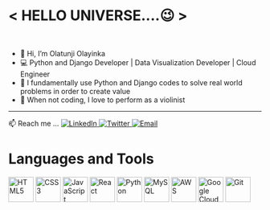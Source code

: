 <h1> &lt; HELLO UNIVERSE....😉 &gt; </HELLO> </h1>
<br />
<ul>
  <li>👋 Hi, I’m Olatunji Olayinka</li>
  <li>💻 Python and Django Developer | Data Visualization Developer | Cloud Engineer</li>
  <li>👀 I fundamentally use Python and Django codes to solve real world problems in order to create value</li>
  <li>🎻 When not coding, I love to perform as a violinist</li>
</ul>

<hr />

<div align="left">📫 Reach me ...
  <a href="https://www.linkedin.com/in/olatunji-olayinka-coder/" target="_blank">
    <img src="https://img.shields.io/badge/-LinkedIn-blue?style=flat&logo=linkedin&logoColor=white" alt="LinkedIn">
  </a>
  <a href="https://twitter.com/YinkaCoder" target="_blank">
    <img src="https://img.shields.io/badge/-Twitter-1ca0f1?style=flat&logo=twitter&logoColor=white" alt="Twitter">
  </a>
  <a href="mailto:olatunji.weber@gmail.com">
    <img src="https://img.shields.io/badge/-Email-c14438?style=flat&logo=mail.ru&logoColor=white" alt="Email">
  </a>
</div>


<h1>Languages and Tools</h1>
<div>
  <!-- HTML5 Icon -->
<img src="https://cdn.jsdelivr.net/gh/devicons/devicon/icons/html5/html5-original-wordmark.svg" alt="HTML5" width="50" height="50">

<!-- CSS3 Icon -->
<img src="https://cdn.jsdelivr.net/gh/devicons/devicon/icons/css3/css3-original-wordmark.svg" alt="CSS3" width="50" height="50">

<!-- JavaScript Icon -->
<img src="https://cdn.jsdelivr.net/gh/devicons/devicon/icons/javascript/javascript-original.svg" alt="JavaScript" width="50" height="50">

<!-- React Icon -->
<img src="https://cdn.jsdelivr.net/gh/devicons/devicon/icons/react/react-original-wordmark.svg" alt="React" width="50" height="50">

<!-- Python Icon -->
<img src="https://cdn.jsdelivr.net/gh/devicons/devicon/icons/python/python-original-wordmark.svg" alt="Python" width="50" height="50">

<!-- MySQL Icon -->
<img src="https://cdn.jsdelivr.net/gh/devicons/devicon/icons/mysql/mysql-original-wordmark.svg" alt="MySQL" width="50" height="50">

<!-- AWS Icon -->
<img src="https://cdn.jsdelivr.net/gh/devicons/devicon/icons/amazonwebservices/amazonwebservices-original-wordmark.svg" alt="AWS" width="50" height="50">

<!-- Google Cloud Platform Icon -->
<img src="https://cdn.jsdelivr.net/gh/devicons/devicon/icons/googlecloud/googlecloud-original-wordmark.svg" alt="Google Cloud Platform" width="50" height="50">

<!-- Git Icon -->
<img src="https://cdn.jsdelivr.net/gh/devicons/devicon/icons/git/git-original-wordmark.svg" alt="Git" width="50" height="50">

</div>





<!---
olatunji-weber/olatunji-weber is a ✨ special ✨ repository because its `README.md` (this file) appears on your GitHub profile.
You can click the Preview link to take a look at your changes.
--->
